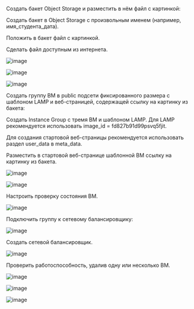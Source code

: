 Создать бакет Object Storage и разместить в нём файл с картинкой:

Создать бакет в Object Storage с произвольным именем (например, имя_студента_дата).

Положить в бакет файл с картинкой.

Сделать файл доступным из интернета.

![image](https://github.com/AlexanderSchelokov/devops-netology/assets/121572590/5188ccef-ca3e-49c5-ab04-72f02e84b388)

![image](https://github.com/AlexanderSchelokov/devops-netology/assets/121572590/9e44cc03-ddf6-4cd9-aff9-1d39060b3f8c)

![image](https://github.com/AlexanderSchelokov/devops-netology/assets/121572590/36a18718-4c41-44c8-9fde-ec987690c983)

Создать группу ВМ в public подсети фиксированного размера с шаблоном LAMP и веб-страницей, содержащей ссылку на картинку из бакета:

Создать Instance Group с тремя ВМ и шаблоном LAMP. Для LAMP рекомендуется использовать image_id = fd827b91d99psvq5fjit.

Для создания стартовой веб-страницы рекомендуется использовать раздел user_data в meta_data.

Разместить в стартовой веб-странице шаблонной ВМ ссылку на картинку из бакета.

![image](https://github.com/AlexanderSchelokov/devops-netology/assets/121572590/6bd4bef1-a116-408b-b6c5-fe020d20305d)

![image](https://github.com/AlexanderSchelokov/devops-netology/assets/121572590/23ff33a9-ec67-4499-aa99-f7b8f0bdc7e4)

Настроить проверку состояния ВМ.

![image](https://github.com/AlexanderSchelokov/devops-netology/assets/121572590/86b773e5-e7a3-48ef-bd09-1c98db6baa51)

Подключить группу к сетевому балансировщику:

![image](https://github.com/AlexanderSchelokov/devops-netology/assets/121572590/b0edeec8-cfb1-4f7e-b5fd-5784b99260af)


Создать сетевой балансировщик.

![image](https://github.com/AlexanderSchelokov/devops-netology/assets/121572590/7b01dcaf-9640-4deb-a6dc-816e1e637eb0)

Проверить работоспособность, удалив одну или несколько ВМ.

![image](https://github.com/AlexanderSchelokov/devops-netology/assets/121572590/aa838501-757c-412e-8f23-1f1cf2b75f8b)

![image](https://github.com/AlexanderSchelokov/devops-netology/assets/121572590/c3150255-a81a-4305-9e39-1823caa0c3c0)

![image](https://github.com/AlexanderSchelokov/devops-netology/assets/121572590/afb9611c-5610-4604-8f4e-87a64570cbc2)




